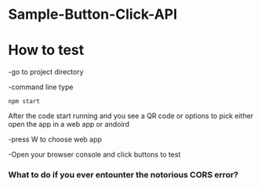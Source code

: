 # Sample-Button-Click-API

# How to test

-go to project directory

-command line type 

```
npm start
```
After the code start running and you see a QR code or options to pick either open the app in a web app or andoird 

-press W to choose web app

-Open your browser console and click buttons to test

### What to do if you ever entounter the notorious CORS error?
